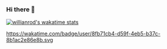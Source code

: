 ### Hi there 👋
[![willianrod's wakatime stats](https://github-readme-stats.vercel.app/api/wakatime?username=DAndrei)](https://github.com/anuraghazra/github-readme-stats)

https://wakatime.com/badge/user/8fb71cb4-d59f-4eb5-b37c-8b1ac2e86e8b.svg
<!--
**DanielAndrei1/DanielAndrei1** is a ✨ _special_ ✨ repository because its `README.md` (this file) appears on your GitHub profile.

Here are some ideas to get you started:

- 🔭 I’m currently working on ...
- 🌱 I’m currently learning ...
- 👯 I’m looking to collaborate on ...
- 🤔 I’m looking for help with ...
- 💬 Ask me about ...
- 📫 How to reach me: ...
- 😄 Pronouns: ...
- ⚡ Fun fact: ...
-->
